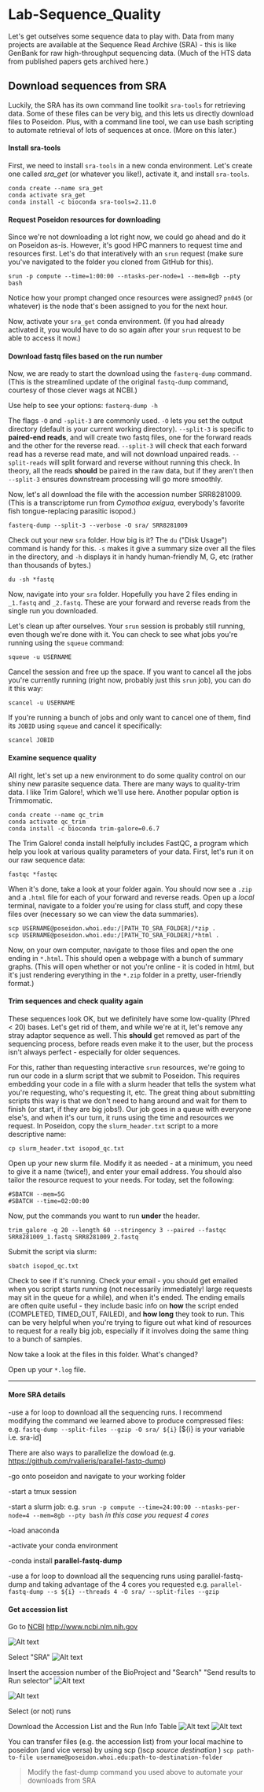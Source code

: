 # Lab-Sequence_Quality

Let's get outselves some sequence data to play with. Data from many projects are available at the Sequence Read Archive (SRA) - this is like GenBank for raw high-throughput sequencing data. (Much of the HTS data from published papers gets archived here.)

## Download sequences from SRA

Luckily, the SRA has its own command line toolkit `sra-tools` for retrieving data. Some of these files can be very big, and this lets us directly download files to Poseidon. Plus, with a command line tool, we can use bash scripting to automate retrieval of lots of sequences at once. (More on this later.)

#### Install sra-tools

First, we need to install `sra-tools` in a new conda environment. Let's create one called *sra_get* (or whatever you like!), activate it, and install `sra-tools`.

```
conda create --name sra_get
conda activate sra_get
conda install -c bioconda sra-tools=2.11.0
```

#### Request Poseidon resources for downloading

Since we're not downloading a lot right now, we could go ahead and do it on Poseidon as-is. However, it's good HPC manners to request time and resources first. Let's do that interatively with an `srun` request (make sure you've navigated to the folder you cloned from GitHub for this).

```srun -p compute --time=1:00:00 --ntasks-per-node=1 --mem=8gb --pty bash```

Notice how your prompt changed once resources were assigned? `pn045` (or whatever) is the node that's been assigned to you for the next hour.

Now, activate your `sra_get` conda environment. (If you had already activated it, you would have to do so again after your `srun` request to be able to access it now.)

#### Download fastq files based on the run number 

Now, we are ready to start the download using the `fasterq-dump` command. (This is the streamlined update of the original `fastq-dump` command, courtesy of those clever wags at NCBI.)

Use help to see your options:
```fasterq-dump -h```

The flags `-O` and `-split-3` are commonly used. `-O` lets you set the output directory (default is your current working directory).  `--split-3` is specific to **paired-end reads**, and will create two fastq files, one for the forward reads and the other for the reverse read. `--split-3` will check that each forward read has a reverse read mate, and will not download unpaired reads. `--split-reads` will split forward and reverse without running this check. In theory, all the reads **should** be paired in the raw data, but if they aren't then `--split-3` ensures downstream processing will go more smoothly.

Now, let's all download the file with the accession number SRR8281009. (This is a transcriptome run from _Cymothoa exigua_, everybody's favorite fish tongue-replacing parasitic isopod.)

```fasterq-dump --split-3 --verbose -O sra/ SRR8281009```

Check out your new `sra` folder. How big is it? The `du` ("Disk Usage") command is handy for this. `-s` makes it give a summary size over all the files in the directory, and `-h` displays it in handy human-friendly M, G, etc (rather than thousands of bytes.)

```du -sh *fastq```

Now, navigate into your `sra` folder. Hopefully you have 2 files ending in `_1.fastq` and `_2.fastq`. These are your forward and reverse reads from the single run you downloaded.

Let's clean up after ourselves. Your `srun` session is probably still running, even though we're done with it. You can check to see what jobs you're running using the `squeue` command:

`squeue -u USERNAME`

Cancel the session and free up the space. If you want to cancel all the jobs you're currently running (right now, probably just this `srun` job), you can do it this way:

`scancel -u USERNAME`

If you're running a bunch of jobs and only want to cancel one of them, find its `JOBID` using `squeue` and cancel it specifically:

`scancel JOBID`

#### Examine sequence quality

All right, let's set up a new environment to do some quality control on our shiny new parasite sequence data. There are many ways to quality-trim data. I like Trim Galore!, which we'll use here. Another popular option is Trimmomatic.

```
conda create --name qc_trim
conda activate qc_trim
conda install -c bioconda trim-galore=0.6.7
```

The Trim Galore! conda install helpfully includes FastQC, a program which help you look at various quality parameters of your data. First, let's run it on our raw sequence data:

`fastqc *fastqc`

When it's done, take a look at your folder again. You should now see a `.zip` and a `.html` file for each of your forward and reverse reads. Open up a *local* terminal, navigate to a folder you're using for class stuff, and copy these files over (necessary so we can view the data summaries).

```
scp USERNAME@poseidon.whoi.edu:/[PATH_TO_SRA_FOLDER]/*zip .
scp USERNAME@poseidon.whoi.edu:/[PATH_TO_SRA_FOLDER]/*html .
```

Now, on your own computer, navigate to those files and open the one ending in `*.html`. This should open a webpage with a bunch of summary graphs. (This will open whether or not you're online - it is coded in html, but it's just rendering everything in the `*.zip` folder in a pretty, user-friendly format.)

#### Trim sequences and check quality again

These sequences look OK, but we definitely have some low-quality (Phred < 20) bases. Let's get rid of them, and while we're at it, let's remove any stray adaptor sequence as well. This **should** get removed as part of the sequencing process, before reads even make it to the user, but the process isn't always perfect - especially for older sequences.

For this, rather than requesting interactive `srun` resources, we're going to run our code in a slurm script that we submit to Poseidon. This requires embedding your code in a file with a slurm header that tells the system what you're requesting, who's requesting it, etc. The great thing about submitting scripts this way is that we don't need to hang around and wait for them to finish (or start, if they are big jobs!). Our job goes in a queue with everyone else's, and when it's our turn, it runs using the time and resources we request. In Poseidon, copy the `slurm_header.txt` script to a more descriptive name:

`cp slurm_header.txt isopod_qc.txt`

Open up your new slurm file. Modify it as needed - at a minimum, you need to give it a name (twice!), and enter your email address. You should also tailor the resource request to your needs. For today, set the following:

```
#SBATCH --mem=5G
#SBATCH --time=02:00:00
```

Now, put the commands you want to run **under** the header.

```
trim_galore -q 20 --length 60 --stringency 3 --paired --fastqc SRR8281009_1.fastq SRR8281009_2.fastq
```

Submit the script via slurm:

`sbatch isopod_qc.txt`

Check to see if it's running. Check your email - you should get emailed when you script starts running (not necessarily immediately! large requests may sit in the queue for a while), and when it's ended. The ending emails are often quite useful - they include basic info on **how** the script ended (COMPLETED, TIMED_OUT, FAILED), and **how long** they took to run. This can be very helpful when you're trying to figure out what kind of resources to request for a really big job, especially if it involves doing the same thing to a bunch of samples. 

Now take a look at the files in this folder. What's changed?

Open up your `*.log` file.



----------

#### More SRA details

-use a for loop to download all the sequencing runs. I recommend modifying the command we learned above to produce compressed files: e.g. ```fastq-dump --split-files --gzip -O sra/ ${i}``` [${i} is your variable i.e. sra-id]



There are also ways to parallelize the dowload (e.g. https://github.com/rvalieris/parallel-fastq-dump)

-go onto poseidon and navigate to your working folder

-start a tmux session

-start a slurm job: e.g. ```srun -p compute --time=24:00:00 --ntasks-per-node=4 --mem=8gb --pty bash``` *in this case you request 4 cores*

-load anaconda

-activate your conda environment

-conda install **parallel-fastq-dump**

-use a for loop to download all the sequencing runs using parallel-fastq-dump and taking advantage of the 4 cores you requested e.g. ```parallel-fastq-dump --s ${i} --threads 4 -O sra/ --split-files --gzip```


#### Get accession list
Go to [NCBI](http://www.ncbi.nlm.nih.go/v) http://www.ncbi.nlm.nih.gov

![Alt text](/images/sra1.png)


Select "SRA"
![Alt text](/images/sra2.png)


Insert the accession number of the BioProject and "Search"
"Send results to Run selector"
![Alt text](/images/sra3.png)




![Alt text](/images/sra4.png)


Select (or not) runs

Download the Accession List and the Run Info Table 
![Alt text](/images/accesion.png)
![Alt text](/images/list.png)

You can transfer files (e.g. the accession list) from your local machine to poseidon (and vice versa) by using scp ()scp *source* *destination* )
```scp path-to-file username@poseidon.whoi.edu:path-to-destination-folder```

> Modify the fast-dump command you used above to automate your downloads from SRA
